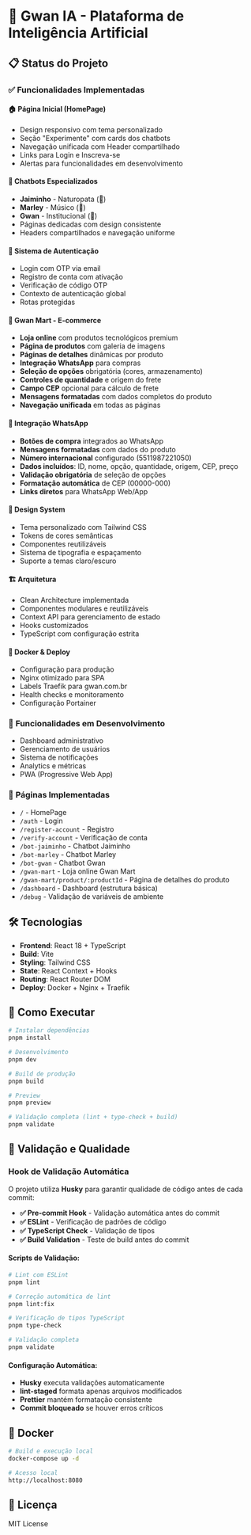 # 🚀 Gwan IA - Plataforma de Inteligência Artificial

## 📋 Status do Projeto

### ✅ **Funcionalidades Implementadas**

#### **🏠 Página Inicial (HomePage)**
- Design responsivo com tema personalizado
- Seção "Experimente" com cards dos chatbots
- Navegação unificada com Header compartilhado
- Links para Login e Inscreva-se
- Alertas para funcionalidades em desenvolvimento

#### **🤖 Chatbots Especializados**
- **Jaiminho** - Naturopata (🌿)
- **Marley** - Músico (🎵) 
- **Gwan** - Institucional (🏢)
- Páginas dedicadas com design consistente
- Headers compartilhados e navegação uniforme

#### **🔐 Sistema de Autenticação**
- Login com OTP via email
- Registro de conta com ativação
- Verificação de código OTP
- Contexto de autenticação global
- Rotas protegidas

#### **🛒 Gwan Mart - E-commerce**
- **Loja online** com produtos tecnológicos premium
- **Página de produtos** com galeria de imagens
- **Páginas de detalhes** dinâmicas por produto
- **Integração WhatsApp** para compras
- **Seleção de opções** obrigatória (cores, armazenamento)
- **Controles de quantidade** e origem do frete
- **Campo CEP** opcional para cálculo de frete
- **Mensagens formatadas** com dados completos do produto
- **Navegação unificada** em todas as páginas

#### **📱 Integração WhatsApp**
- **Botões de compra** integrados ao WhatsApp
- **Mensagens formatadas** com dados do produto
- **Número internacional** configurado (5511987221050)
- **Dados incluídos**: ID, nome, opção, quantidade, origem, CEP, preço
- **Validação obrigatória** de seleção de opções
- **Formatação automática** de CEP (00000-000)
- **Links diretos** para WhatsApp Web/App

#### **🎨 Design System**
- Tema personalizado com Tailwind CSS
- Tokens de cores semânticas
- Componentes reutilizáveis
- Sistema de tipografia e espaçamento
- Suporte a temas claro/escuro

#### **🏗️ Arquitetura**
- Clean Architecture implementada
- Componentes modulares e reutilizáveis
- Context API para gerenciamento de estado
- Hooks customizados
- TypeScript com configuração estrita

#### **🐳 Docker & Deploy**
- Configuração para produção
- Nginx otimizado para SPA
- Labels Traefik para gwan.com.br
- Health checks e monitoramento
- Configuração Portainer

### 🚧 **Funcionalidades em Desenvolvimento**
- Dashboard administrativo
- Gerenciamento de usuários
- Sistema de notificações
- Analytics e métricas
- PWA (Progressive Web App)

### 📱 **Páginas Implementadas**
- `/` - HomePage
- `/auth` - Login
- `/register-account` - Registro
- `/verify-account` - Verificação de conta
- `/bot-jaiminho` - Chatbot Jaiminho
- `/bot-marley` - Chatbot Marley  
- `/bot-gwan` - Chatbot Gwan
- `/gwan-mart` - Loja online Gwan Mart
- `/gwan-mart/product/:productId` - Página de detalhes do produto
- `/dashboard` - Dashboard (estrutura básica)
- `/debug` - Validação de variáveis de ambiente

## 🛠️ Tecnologias

- **Frontend**: React 18 + TypeScript
- **Build**: Vite
- **Styling**: Tailwind CSS
- **State**: React Context + Hooks
- **Routing**: React Router DOM
- **Deploy**: Docker + Nginx + Traefik

## 🚀 Como Executar

```bash
# Instalar dependências
pnpm install

# Desenvolvimento
pnpm dev

# Build de produção
pnpm build

# Preview
pnpm preview

# Validação completa (lint + type-check + build)
pnpm validate
```

## 🧪 **Validação e Qualidade**

### **Hook de Validação Automática**
O projeto utiliza **Husky** para garantir qualidade de código antes de cada commit:

- **✅ Pre-commit Hook** - Validação automática antes do commit
- **✅ ESLint** - Verificação de padrões de código
- **✅ TypeScript Check** - Validação de tipos
- **✅ Build Validation** - Teste de build antes do commit

#### **Scripts de Validação:**
```bash
# Lint com ESLint
pnpm lint

# Correção automática de lint
pnpm lint:fix

# Verificação de tipos TypeScript
pnpm type-check

# Validação completa
pnpm validate
```

#### **Configuração Automática:**
- **Husky** executa validações automaticamente
- **lint-staged** formata apenas arquivos modificados
- **Prettier** mantém formatação consistente
- **Commit bloqueado** se houver erros críticos

## 🐳 Docker

```bash
# Build e execução local
docker-compose up -d

# Acesso local
http://localhost:8080
```

## 📝 Licença

MIT License
